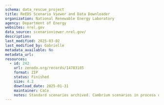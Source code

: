 ```yaml
---
schema: data_rescue_project 
title: ReEDS Scenario Viewer and Data Downloader
organization: National Renewable Energy Laboratory
agency: Department of Energy
websites: nrel.gov
data_source: scenarioviewer.nrel.gov/
description: 
last_modified: 2025-03-02
last_modified_by: Gabrielle
metadata_available: No
metadata_url: 
resources:
  - id: 242
    url: zenodo.org/records/14783185
    format: ZIP
    status: Finished
    size: 4.2
    download_date: 2025-01-31
    maintainer: CaCo
    notes: Standard scenarios archived. Cambrium scenarios in process of being archived. Underlying data only, tool not archived. EFS data archived separately here zenodo.org/records/14782874
---
```


